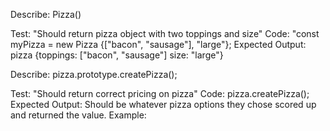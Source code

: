 Describe: Pizza()

Test: "Should return pizza object with two toppings and size"
Code: "const myPizza = new Pizza {["bacon", "sausage"], "large"};
Expected Output: pizza {toppings: ["bacon", "sausage"] size: "large"}

Describe: pizza.prototype.createPizza();

Test: "Should return correct pricing on pizza"
Code: pizza.createPizza();
Expected Output: Should be whatever pizza options they chose scored up and returned the value. Example: 